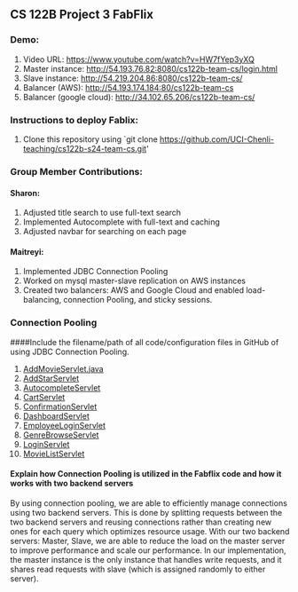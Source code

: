 ## CS 122B Project 3 FabFlix

### Demo: 
1. Video URL: https://www.youtube.com/watch?v=HW7fYep3yXQ
2. Master instance: http://54.193.76.82:8080/cs122b-team-cs/login.html
3. Slave instance: http://54.219.204.86:8080/cs122b-team-cs/
4. Balancer (AWS): http://54.193.174.184:80/cs122b-team-cs
5. Balancer (google cloud):  http://34.102.65.206/cs122b-team-cs/

### Instructions to deploy Fablix: 
1. Clone this repository using `git clone https://github.com/UCI-Chenli-teaching/cs122b-s24-team-cs.git'


### Group Member Contributions: 

#### Sharon:
1. Adjusted title search to use full-text search
2. Implemented Autocomplete with full-text and caching
3. Adjusted navbar for searching on each page

#### Maitreyi:
1. Implemented JDBC Connection Pooling
2. Worked on mysql master-slave replication on AWS instances
3. Created two balancers: AWS and Google Cloud and enabled load-balancing, connection Pooling, and sticky sessions.

### Connection Pooling
####Include the filename/path of all code/configuration files in GitHub of using JDBC Connection Pooling.
1. [AddMovieServlet.java](url)
2. [AddStarServlet](url)
3. [AutocompleteServlet](url)
4. [CartServlet](url)
5. [ConfirmationServlet](url)
6. [DashboardServlet](url)
7. [EmployeeLoginServlet](url)
8. [GenreBrowseServlet](url)
9. [LoginServlet](url)
10. [MovieListServlet](https://github.com/UCI-Chenli-teaching/cs122b-s24-team-cs/blob/main/src/MovieListServlet.java)
#### Explain how Connection Pooling is utilized in the Fabflix code and how it works with two backend servers
By using connection pooling, we are able to efficiently manage connections using two backend servers. This is done by splitting requests between the two backend servers and reusing connections rather than creating new ones for each query which optimizes resource usage. With our two backend servers: Master, Slave, we are able to reduce the load on the master server to improve performance and scale our performance. In our implementation, the master instance is the only instance that handles write requests, and it shares read requests with slave (which is assigned randomly to either server).
